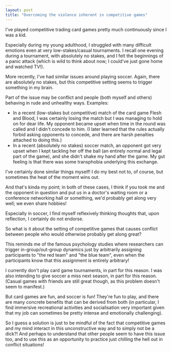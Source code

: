 ```yaml
---  
layout: post  
title: "Overcoming the violence inherent in competitive games"  
---  
```


I've played competitive trading card games pretty much continuously since I was a kid.  

Especially during my young adulthood, I struggled with many difficult emotions even at very low-stakes/casual tournaments. I recall one evening during a tournament, with absolutely no stakes, and I felt the beginnings of a panic attack (which is wild to think about now; I could've just gone home and watched TV!).  

More recently, I've had similar issues around playing soccer. Again, there are absolutely no stakes, but this competitive setting seems to trigger something in my brain.  

Part of the issue may be conflict and people (both myself and others) behaving in rude and unhealthy ways. Examples:  
- In a recent (low-stakes but competitive) match of the card game Flesh and Blood, I was certainly losing the match but I was managing to hold on for dear life. My opponent became upset when time in the round was called and I didn't concede to him. (I later learned that the rules actually forbid asking opponents to concede, and there are harsh penalties attached to doing this.)  
- In a recent (absolutely no stakes) soccer match, an opponent got very upset when I kept tackling her off the ball (an entirely normal and legal part of the game), and she didn't shake my hand after the game. My gut feeling is that there was some transphobia underlying this exchange.  

I've certainly done similar things myself! I do my best not to, of course, but sometimes the heat of the moment wins out.  

And that's kinda my point; in both of these cases, I think if you took me and the opponent in question and put us in a doctor's waiting room or a conference networking hall or something, we'd probably get along very well; we even share hobbies!  

Especially in soccer, I find myself reflexively thinking thoughts that, upon reflection, I certainly do not endorse.  

So what is it about the setting of competitive games that causes conflict between people who would otherwise probably get along great?  

This reminds me of the famous psychology studies where researchers can trigger in-group/out-group dynamics just by arbitrarily assigning participants to "the red team" and "the blue team", even when the participants know that this assignment is entirely arbitrary!  

I currently don't play card game tournaments, in part for this reason. I was also intending to give soccer a miss next season, in part for this reason. (Casual games with friends are still great though, as this problem doesn't seem to manifest.)  

But card games are fun, and soccer is fun! They're fun to play, and there are many concrete benefits that can be derived from both (in particular, I find immersive recreational activities and socialisation very important given that my job can sometimes be pretty intense and emotionally challenging).  

So I guess a solution is just to be mindful of the fact that competitive games and my mind interact in this unconstructive way and to simply not be a dick?! And perhaps to understand that other people seem to have this issue too, and to use this as an opportunity to practice just chilling the hell out in conflict situations!  

